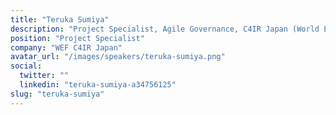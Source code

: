 ```yaml
---
title: "Teruka Sumiya"
description: "Project Specialist, Agile Governance, C4IR Japan (World Economic Forum)"
position: "Project Specialist"
company: "WEF C4IR Japan"
avatar_url: "/images/speakers/teruka-sumiya.png"
social:
  twitter: ""
  linkedin: "teruka-sumiya-a34756125"
slug: "teruka-sumiya"
---
```

